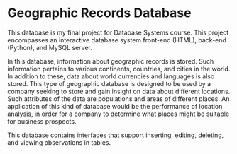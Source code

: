 # Geographic Records Database
This database is my final project for Database Systems course.  This project encompasses an interactive database system front-end (HTML), back-end (Python), and MySQL server.

In this database, information about geographic records is stored.  Such information pertains to various continents, countries, and cities in the world.  In addition to these, data about world currencies and languages is also stored.  This type of geographic database is designed to be used by a company seeking to store and gain insight on data about different locations.  Such attributes of the data are populations and areas of different places.  An application of this kind of database would be the performance of location analysis, in order for a company to determine what places might be suitable for business prospects.

This database contains interfaces that support inserting, editing, deleting, and viewing observations in tables.
